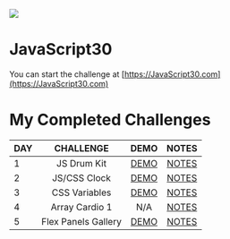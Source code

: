 ![](https://javascript30.com/images/JS3-social-share.png)

# JavaScript30

You can start the challenge at [https://JavaScript30.com](https://JavaScript30.com)

# My Completed Challenges
| DAY    | CHALLENGE            | DEMO   |  NOTES  |
|--------|:--------------------:|:------:|:-------:|
| 1      | JS Drum Kit | [DEMO](https://soris-codes.github.io/JavaScript30/01%20-%20JavaScript%20Drum%20Kit/) | [NOTES](https://github.com/soris-codes/JavaScript30/tree/master/01%20-%20JavaScript%20Drum%20Kit)  |
| 2      | JS/CSS Clock |[DEMO](https://soris-codes.github.io/JavaScript30/02%20-%20JS%20and%20CSS%20Clock/) | [NOTES](https://github.com/soris-codes/JavaScript30/tree/master/02%20-%20JS%20and%20CSS%20Clock)  |
| 3      | CSS Variables |[DEMO](https://soris-codes.github.io/JavaScript30/03%20-%20CSS%20Variables/) | [NOTES](https://github.com/soris-codes/JavaScript30/tree/master/03%20-%20CSS%20Variables)  |
| 4      | Array Cardio 1 | N/A | [NOTES](https://github.com/soris-codes/JavaScript30/tree/master/04%20-%20Array%20Cardio%20Day%201)  |
| 5      | Flex Panels Gallery | [DEMO](https://soris-codes.github.io/JavaScript30/05%20-%20Flex%20Panel%20Gallery/) | [NOTES](https://github.com/soris-codes/JavaScript30/tree/master/05%20-%20Flex%20Panel%20Gallery)  |


